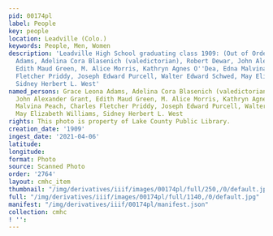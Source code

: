 ```yaml
---
pid: 00174pl
label: People
key: people
location: Leadville (Colo.)
keywords: People, Men, Women
description: 'Leadville High School graduating class 1909: (Out of Order) Grace Leona
  Adams, Adelina Cora Blasenich (valedictorian), Robert Dewar, John Alexander Grant,
  Edith Maud Green, M. Alice Morris, Kathryn Agnes O''Dea, Edna Malvina Peach, Charles
  Fletcher Priddy, Joseph Edward Purcell, Walter Edward Schwed, May Elizabeth Williams,
  Sidney Herbert L. West'
named_persons: Grace Leona Adams, Adelina Cora Blasenich (valedictorian), Robert Dewar,
  John Alexander Grant, Edith Maud Green, M. Alice Morris, Kathryn Agnes O'Dea, Edna
  Malvina Peach, Charles Fletcher Priddy, Joseph Edward Purcell, Walter Edward Schwed,
  May Elizabeth Williams, Sidney Herbert L. West
rights: This photo is property of Lake County Public Library.
creation_date: '1909'
ingest_date: '2021-04-06'
latitude: 
longitude: 
format: Photo
source: Scanned Photo
order: '2764'
layout: cmhc_item
thumbnail: "/img/derivatives/iiif/images/00174pl/full/250,/0/default.jpg"
full: "/img/derivatives/iiif/images/00174pl/full/1140,/0/default.jpg"
manifest: "/img/derivatives/iiif/00174pl/manifest.json"
collection: cmhc
! '': 
---
```

